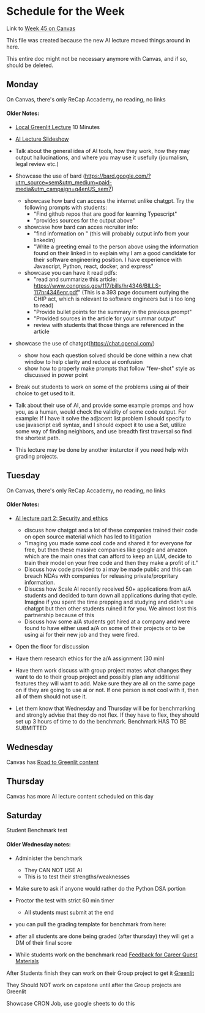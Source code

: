 # Schedule for the Week

Link to [Week 45 on Canvas](https://appacademy.instructure.com/courses/337/modules#context_module_item_59659)

This file was created because the new AI lecture moved things around in here.

This entire doc might not be necessary anymore with Canvas, and if so, should be deleted.

## Monday

On Canvas, there's only ReCap Accademy, no reading, no links

#### Older Notes:

- [Local Greenlit Lecture](./Greenlit.md) 10 Minutes
- [AI Lecture Slideshow](https://docs.google.com/presentation/d/1dx58N4hnMS0oXruvShPnLlzDLI_Xho8nde6WWpFeQj8/edit#slide=id.g2577b611152_0_172)
- Talk about the general idea of AI tools, how they work, how they may output hallucinations, and where you may use it usefully (journalism, legal review etc.)
- Showcase the use of bard (https://bard.google.com/?utm_source=sem&utm_medium=paid-media&utm_campaign=q4enUS_sem7)
    - showcase how bard can access the internet unlike chatgpt. Try the following prompts with students:
        - "Find github repos that are good for learning Typescript"
        - "provides sources for the output above"
    - showcase how bard can acces recruiter info:
        - "find information on <insert instructor name>" (this will probably output info from your linkedin)
        - "Write a greeting email to the person above using the information found on their linked in to explain why I am a good candidate for their software engineering position. I have experience with Javascript, Python, react, docker, and express"
    - showcase you can have it read pdfs:
        - "read and summarize this article: https://www.congress.gov/117/bills/hr4346/BILLS-117hr4346enr.pdf" (This is a 393 page document outlying the CHIP act, which is relevant to software engineers but is too long to read)
        - "Provide bullet points for the summary in the previous prompt"
        - "Provided sources in the article for your summar output"
        - review with students that those things are referenced in the article

- showcase the use of chatgpt(https://chat.openai.com/)
    - show how each question solved should be done within a new chat window to help clarity and reduce ai confusion
    - show how to properly make prompts that follow "few-shot" style as discussed in power point

- Break out students to work on some of the problems using ai of their choice to get used to it.
- Talk about their use of AI, and provide some example promps and how you, as a human, would check the validity of some code output.
For example: If I have it solve the adjacent list problem I should specify to use javascript es6 syntax, and I should expect it to use a Set, utilize some way of finding neighbors, and use breadth first traversal so find the shortest path.


- This lecture may be done by another insturctor if you need help with grading projects.

## Tuesday

On Canvas, there's only ReCap Accademy, no reading, no links

#### Older Notes:

- [AI lecture part 2: Security and ethics](https://docs.google.com/presentation/d/1q7XCiGbwlIUSHBuDTk0_bb4vrhUFUSdYz3XRMSrQnq8/edit?pli=1#slide=id.g20a5ff4faf7_0_0)
    - discuss how chatgpt and a lot of these companies trained their code on open source material which has led to litigation
    - "Imaging you made some cool code and shared it for everyone for free, but then these massive companies like google and amazon which are the main ones that can afford to keep an LLM, decide to train their model on your free code and then they make a profit of it."
    - Discuss how code provided to ai may be made public and this can breach NDAs with companies for releasing private/propritary information.
    - Disucss how Scale AI recently received 50+ applications from a/A students and decided to turn down all applications during that cycle. Imagine if you spent the time prepping and studying and didn't use chatgpt but then other students ruined it for you. We almost lost this partnership because of this
    - Discuss how some a/A students got hired at a company and were found to have either used a/A on some of their projects or to be using ai for their new job and they were fired.

- Open the floor for discussion
- Have them research ethics for the a/A assignment (30 min)
- Have them work discuss with group project mates what changes they want to do to their group project and possibly plan any additional features they will want to add. Make sure they are all on the same page on if they are going to use ai or not. If one person is not cool with it, then all of them should not use it.
- Let them know that Wednesday and Thursday will be for benchmarking and strongly advise that they do not flex. If they have to flex, they should set up 3 hours of time to do the benchmark. Benchmark HAS TO BE SUBMITTED

## Wednesday

Canvas has [Road to Greenlit content](https://appacademy.instructure.com/courses/337/modules#context_module_item_59661)

## Thursday

Canvas has more AI lecture content scheduled on this day

## Saturday

Student Benchmark test

#### Older Wednesday notes:

- Administer the benchmark
    - They CAN NOT USE AI
    - This is to test their strengths/weaknesses
- Make sure to ask if anyone would rather do the Python DSA portion
- Proctor the test with strict 60 min timer
    - All students must submit at the end
- you can pull the grading template for benchmark from here:
- after all students are done being graded (after thursday) they will get a DM of their final score

- While students work on the benchmark read [Feedback for Career Quest Materials](./CareerQuestProcedures.md)

After Students finish they can work on their Group project to get it [Greenlit]((https://appacademy.instructure.com/courses/337/modules#context_module_item_59661))

They Should NOT work on capstone until after the Group projects are Greenlit

Showcase CRON Job, use google sheets to do this